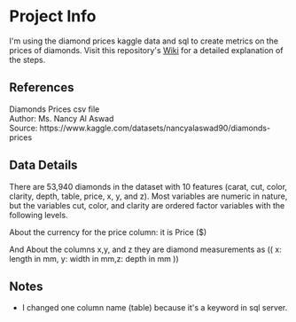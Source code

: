 <H1>Project Info</H1>
I'm using the diamond prices kaggle data and sql to create metrics on the prices of diamonds. Visit this repository's <a href="https://github.com/DeeDee76/sql-diamond-prices/wiki">Wiki</a> for a detailed explanation of the steps.

<H2>References</H2>
Diamonds Prices csv file</BR>
Author: Ms. Nancy Al Aswad</BR>
Source: https://www.kaggle.com/datasets/nancyalaswad90/diamonds-prices

<H2>Data Details</H2>

There are 53,940 diamonds in the dataset with 10 features (carat, cut, color, clarity, depth, table, price, x, y, and z). Most variables are numeric in nature, but the variables cut, color, and clarity are ordered factor variables with the following levels.

About the currency for the price column: it is Price ($)

And About the columns x,y, and z they are diamond measurements as (( x: length in mm, y: width in mm,z: depth in mm ))

<H2>Notes</H2>

* I changed one column name (table) because it's a keyword in sql server.
